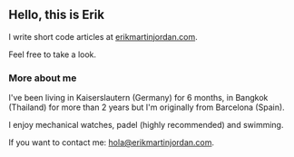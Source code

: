 ## Hello, this is Erik

I write short code articles at [erikmartinjordan.com](https://erikmartinjordan.com). 

Feel free to take a look.

### More about me

I've been living in Kaiserslautern (Germany) for 6 months, in Bangkok (Thailand) for more than 2 years but I'm originally from Barcelona (Spain). 

I enjoy mechanical watches, padel (highly recommended) and swimming. 

If you want to contact me: [hola@erikmartinjordan.com](hola@erikmartinjordan.com).
